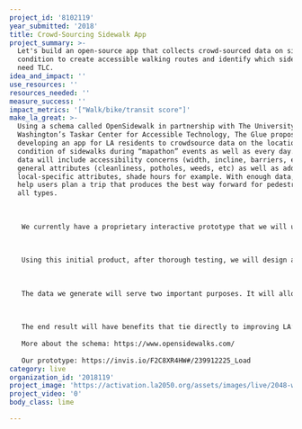 ```yaml
---
project_id: '8102119'
year_submitted: '2018'
title: Crowd-Sourcing Sidewalk App
project_summary: >-
  Let's build an open-source app that collects crowd-sourced data on sidewalk
  condition to create accessible walking routes and identify which sidewalks
  need TLC.
idea_and_impact: ''
use_resources: ''
resources_needed: ''
measure_success: ''
impact_metrics: '["Walk/bike/transit score"]'
make_la_great: >-
  Using a schema called OpenSidewalk in partnership with The University of
  Washington’s Taskar Center for Accessible Technology, The Glue proposes
  developing an app for LA residents to crowdsource data on the location and
  condition of sidewalks during “mapathon” events as well as every day. This
  data will include accessibility concerns (width, incline, barriers, etc),
  general attributes (cleanliness, potholes, weeds, etc) as well as add
  local-specific attributes, shade hours for example. With enough data, we can
  help users plan a trip that produces the best way forward for pedestrians of
  all types.
   
   
   
   We currently have a proprietary interactive prototype that we will use to build out into a fully functional initial app. In collaboration with the University of Washington we will establish a baseline pedestrian network, and then invite participants to validate and adjust individual areas. Functionality will include GPS tracking of data including barriers, incline, curbs, lighting, ramps, tactile paving, wheelchair access, amenities such as water fountains, benches, shelter, toilets and others. Additionally, we may implement camera width measurement and exact incline measurement by gyroscope. 
   
   
   
   Using this initial product, after thorough testing, we will design and hold ‘mapathon’ events centered around high density transit areas to gather data in initial large bursts. Using those learnings, we will refine the app if needed, as well as our incentivisation approach, and hold more mapathon events, as well as release the app for use in people’s everyday lives. 
   
   
   
   The data we generate will serve two important purposes. It will allow citizens to plan the best routes, end to end. It will also allow us to collect open-source information to add to LA’s on the condition of pedestrian access in and around the most dense and trafficked transit areas. This will help both public and private organizations to prioritize issues that may keep citizens from walking and using transit to its fullest. 
   
   
   
   The end result will have benefits that tie directly to improving LA’s walk, bike and transit score. If physical access to transit is easier to understand, as well as in better repair, that will increase transit use and ridership. Allowing citizens to find the most accessible route for them, especially for those in wheelchairs, with limited mobility, or simply pushing a stroller will enhance overall safety, making people feel better about getting outside and enjoying Los Angeles. Finally, simply the knowledge that “someone is listening” when citizens report problems goes a long way to instill faith and trust in civic organizations. These all contribute to our shared goal of a more livable and sustainable city.
   
   More about the schema: https://www.opensidewalks.com/
   
   Our prototype: https://invis.io/F2C8XR4HW#/239912225_Load
category: live
organization_id: '2018119'
project_image: 'https://activation.la2050.org/assets/images/live/2048-wide/the-glue.jpg'
project_video: '0'
body_class: lime

---
```


